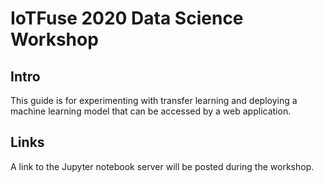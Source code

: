 # IoTFuse 2020 Data Science Workshop

## Intro

This guide is for experimenting with transfer learning and deploying a machine learning model that can be accessed by a web application.

## Links

A link to the Jupyter notebook server will be posted during the workshop.
